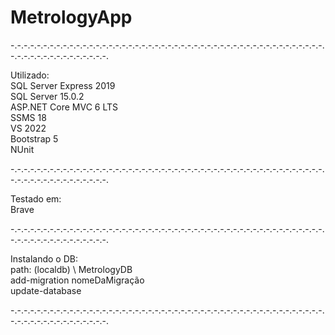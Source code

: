 # MetrologyApp

-.-.-.-.-.-.-.-.-.-.-.-.-.-.-.-.-.-.-.-.-.-.-.-.-.-.-.-.-.-.-.-.-.-.-.-.-.-.-.-.-.-.-.-.-.-.-.-.-.-.-.-.-.-.-.-.-.-.-.-.-.-.-.

Utilizado: <br />
SQL Server Express 2019 <br />
SQL Server 15.0.2 <br />
ASP.NET Core MVC 6 LTS <br />
SSMS 18 <br />
VS 2022 <br />
Bootstrap 5 <br />
NUnit <br />

-.-.-.-.-.-.-.-.-.-.-.-.-.-.-.-.-.-.-.-.-.-.-.-.-.-.-.-.-.-.-.-.-.-.-.-.-.-.-.-.-.-.-.-.-.-.-.-.-.-.-.-.-.-.-.-.-.-.-.-.-.-.-.

Testado em: <br />
Brave

-.-.-.-.-.-.-.-.-.-.-.-.-.-.-.-.-.-.-.-.-.-.-.-.-.-.-.-.-.-.-.-.-.-.-.-.-.-.-.-.-.-.-.-.-.-.-.-.-.-.-.-.-.-.-.-.-.-.-.-.-.-.-.

Instalando o DB: <br />
path: (localdb) \ MetrologyDB <br />
add-migration nomeDaMigração <br />
update-database <br />

-.-.-.-.-.-.-.-.-.-.-.-.-.-.-.-.-.-.-.-.-.-.-.-.-.-.-.-.-.-.-.-.-.-.-.-.-.-.-.-.-.-.-.-.-.-.-.-.-.-.-.-.-.-.-.-.-.-.-.-.-.-.-.
